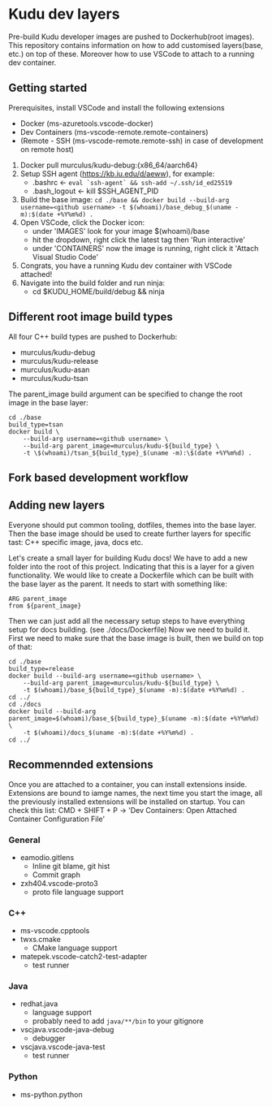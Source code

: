 # Kudu dev layers

Pre-build Kudu developer images are pushed to Dockerhub(root images). This repository contains 
information on how to add customised layers(base, etc.) on top of these. Moreover how to use VSCode
to attach to a running dev container.

## Getting started
Prerequisites, install VSCode and install the following extensions
- Docker (ms-azuretools.vscode-docker)
- Dev Containers (ms-vscode-remote.remote-containers)
- (Remote - SSH (ms-vscode-remote.remote-ssh) in case of development on remote host)
1. Docker pull murculus/kudu-debug:{x86_64/aarch64}
1. Setup SSH agent (https://kb.iu.edu/d/aeww), for example:
    - .bashrc <- ``eval `ssh-agent` && ssh-add ~/.ssh/id_ed25519``
    - .bash_logout <- kill $SSH_AGENT_PID
1. Build the base image: `cd ./base && docker build --build-arg username=<github username> -t $(whoami)/base_debug_$(uname -m):$(date +%Y%m%d) .`
1. Open VSCode, click the Docker icon:
    - under 'IMAGES' look for your image $(whoami)/base
    - hit the dropdown, right click the latest tag then 'Run interactive'
    - under 'CONTAINERS' now the image is running, right click it 'Attach Visual Studio Code'
1. Congrats, you have a running Kudu dev container with VSCode attached!
1. Navigate into the build folder and run ninja:
    - cd $KUDU_HOME/build/debug && ninja

## Different root image build types
All four C++ build types are pushed to Dockerhub:
* murculus/kudu-debug
* murculus/kudu-release
* murculus/kudu-asan
* murculus/kudu-tsan

The parent_image build argument can be specified to change the root image in the base layer:

```
cd ./base 
build_type=tsan
docker build \
    --build-arg username=<github username> \
    --build-arg parent_image=murculus/kudu-${build_type} \
    -t \$(whoami)/tsan_${build_type}_$(uname -m):\$(date +%Y%m%d) .
```

## Fork based development workflow

## Adding new layers
Everyone should put common tooling, dotfiles, themes into the base layer. Then the base image should
be used to create further layers for specific tast: C++ specific image, java, docs etc.

Let's create a small layer for building Kudu docs!
We have to add a new folder into the root of this project. Indicating that this is a layer for a
given functionality. We would like to create a Dockerfile which can be built with the base layer as 
the parent. It needs to start with something like:

```
ARG parent_image
from ${parent_image}
```

Then we can just add all the necessary setup steps to have everything setup for docs building. (see ./docs/Dockerfile)
Now we need to build it. First we need to make sure that the base image is built, then we build on top of that:
```
cd ./base
build_type=release
docker build --build-arg username=<github username> \
    --build-arg parent_image=murculus/kudu-${build_type} \
    -t $(whoami)/base_${build_type}_$(uname -m):$(date +%Y%m%d) .
cd ../
cd ./docs
docker build --build-arg parent_image=$(whoami)/base_${build_type}_$(uname -m):$(date +%Y%m%d) \
    -t $(whoami)/docs_$(uname -m):$(date +%Y%m%d) .
cd ../
```

## Recommennded extensions
Once you are attached to a container, you can install extensions inside. Extensions are bound to iamge names, 
the next time you start the image, all the previously installed extensions will be installed on startup.
You can check this list: CMD + SHIFT + P -> 'Dev Containers: Open Attached Container Configuration File' 

### General
- eamodio.gitlens
    * Inline git blame, git hist
    * Commit graph
- zxh404.vscode-proto3
    * proto file language support
### C++
- ms-vscode.cpptools
- twxs.cmake
    * CMake language support
- matepek.vscode-catch2-test-adapter
    * test runner
### Java
- redhat.java
    * language support
    * probably need to add `java/**/bin` to your gitignore
- vscjava.vscode-java-debug
    * debugger
- vscjava.vscode-java-test
    * test runner
### Python
- ms-python.python
